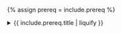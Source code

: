 {% assign prereq = include.prereq %}
<details class="mb-2" markdown="1">
  <summary class="rounded mb-0.5 bg-gray-200 p-2">{{ include.prereq.title | liquify }}</summary>

  {% if prereq.content %}
  {{ include.prereq.content | liquify | markdownify }}
  {% elsif prereq.include_content %}
  {% assign include_path = prereq.include_content | append: ".md" %}
  {% capture included_content %}{% include {{ include_path }} %}{% endcapture %}
  {{ included_content | liquify | markdownify }}
  {% else %}
      {% raise "content or include_content must be set when using the `prereqs.inline` block" %}
  {% endif %}

</details>
